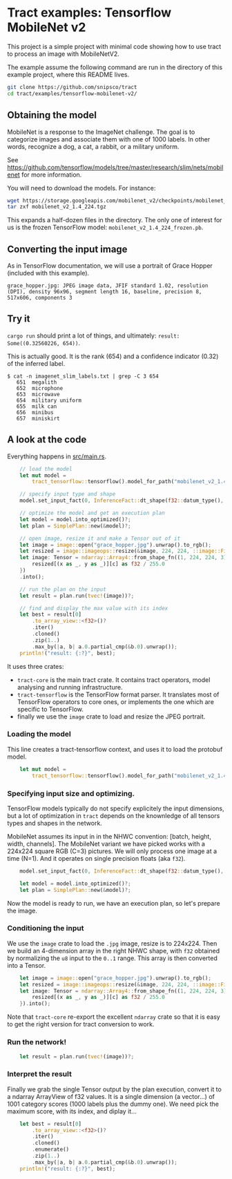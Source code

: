 # Tract examples: Tensorflow MobileNet v2

This project is a simple project with minimal code showing how to use tract to
process an image with MobileNetV2.

The example assume the following command are run in the directory of this
example project, where this README lives.

```sh
git clone https://github.com/snipsco/tract
cd tract/examples/tensorflow-mobilenet-v2/
```

## Obtaining the model 

MobileNet is a response to the ImageNet challenge. The goal is to categorize
images and associate them with one of 1000 labels. In other words, recognize a
dog, a cat, a rabbit, or a military uniform.

See https://github.com/tensorflow/models/tree/master/research/slim/nets/mobilenet for more information.

You will need to download the models. For instance:

```sh
wget https://storage.googleapis.com/mobilenet_v2/checkpoints/mobilenet_v2_1.4_224.tgz
tar zxf mobilenet_v2_1.4_224.tgz
```

This expands a half-dozen files in the directory. The only one of interest
for us is the frozen TensorFlow model: `mobilenet_v2_1.4_224_frozen.pb`.

## Converting the input image

As in TensorFlow documentation, we will use a portrait of Grace Hopper
(included with this example).

```
grace_hopper.jpg: JPEG image data, JFIF standard 1.02, resolution (DPI), density 96x96, segment length 16, baseline, precision 8, 517x606, components 3
```

## Try it

`cargo run` should print a lot of things, and ultimately: `result: Some((0.32560226, 654))`.

This is actually good. It is the rank (654) and a confidence indicator (0.32)
of the inferred label.

```
$ cat -n imagenet_slim_labels.txt | grep -C 3 654
   651  megalith
   652  microphone
   653  microwave
   654  military uniform
   655  milk can
   656  minibus
   657  miniskirt
```

## A look at the code

Everything happens in [src/main.rs](src/main.rs).

```rust
    // load the model
    let mut model =
        tract_tensorflow::tensorflow().model_for_path("mobilenet_v2_1.4_224_frozen.pb")?;

    // specify input type and shape
    model.set_input_fact(0, InferenceFact::dt_shape(f32::datum_type(), tvec!(1, 224, 224, 3)))?;

    // optimize the model and get an execution plan
    let model = model.into_optimized()?;
    let plan = SimplePlan::new(&model)?;

    // open image, resize it and make a Tensor out of it
    let image = image::open("grace_hopper.jpg").unwrap().to_rgb();
    let resized = image::imageops::resize(&image, 224, 224, ::image::FilterType::Triangle);
    let image: Tensor = ndarray::Array4::from_shape_fn((1, 224, 224, 3), |(_, y, x, c)| {
        resized[(x as _, y as _)][c] as f32 / 255.0
    })
    .into();

    // run the plan on the input
    let result = plan.run(tvec!(image))?;

    // find and display the max value with its index
    let best = result[0]
        .to_array_view::<f32>()?
        .iter()
        .cloned()
        .zip(1..)
        .max_by(|a, b| a.0.partial_cmp(&b.0).unwrap());
    println!("result: {:?}", best);
```

It uses three crates:

* `tract-core` is the main tract crate. It contains tract operators, model
    analysing and running infrastructure.
* `tract-tensorflow` is the TensorFlow format parser. It translates most of
    TensorFlow operators to core ones, or implements the one which are specific
    to TensorFlow.
* finally we use the `image` crate to load and resize the JPEG portrait.


### Loading the model

This line creates a tract-tensorflow context, and uses it to load the protobuf
model.

```rust
    let mut model =
        tract_tensorflow::tensorflow().model_for_path("mobilenet_v2_1.4_224_frozen.pb")?;
```

### Specifying input size and optimizing.

TensorFlow models typically do not specify explicitely the input dimensions,
but a lot of optimization in `tract` depends on the knownledge of all tensors
types and shapes in the network.

MobileNet assumes its input in in the NHWC convention: [batch, height, width,
channels]. The MobileNet variant we have picked works with a 224x224 square
RGB (C=3) pictures. We will only process one image at a time (N=1).
And it operates on single precision floats (aka `f32`).

```rust
    model.set_input_fact(0, InferenceFact::dt_shape(f32::datum_type(), tvec!(1, 224, 224, 3)))?;

    let model = model.into_optimized()?;
    let plan = SimplePlan::new(&model)?;
```

Now the model is ready to run, we have an execution plan, so let's prepare the
image.

### Conditioning the input

We use the `image` crate to load the `.jpg` image, resize is to 224x224. Then
we build an 4-dimension array in the right NHWC shape, with `f32` obtained by
normalizing the `u8` input to the `0..1` range. This array is then converted
into a Tensor.

```rust
    let image = image::open("grace_hopper.jpg").unwrap().to_rgb();
    let resized = image::imageops::resize(&image, 224, 224, ::image::FilterType::Triangle);
    let image: Tensor = ndarray::Array4::from_shape_fn((1, 224, 224, 3), |(_, y, x, c)| {
        resized[(x as _, y as _)][c] as f32 / 255.0
    }).into();
```

Note that `tract-core` re-export the excellent `ndarray` crate so that it is
easy to get the right version for tract conversion to work.

### Run the network!

```rust
    let result = plan.run(tvec!(image))?;
```

### Interpret the result

Finally we grab the single Tensor output by the plan execution, convert it to a
ndarray ArrayView of f32 values. It is a single dimension (a vector...) of 1001
category scores (1000 labels plus the dummy one). We need pick the maximum
score, with its index, and diplay it...

```rust
    let best = result[0]
        .to_array_view::<f32>()?
        .iter()
        .cloned()
        .enumerate()
        .zip(1..)
        .max_by(|a, b| a.0.partial_cmp(&b.0).unwrap());
    println!("result: {:?}", best);
```
